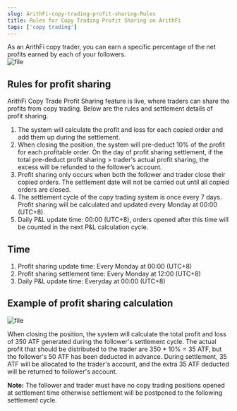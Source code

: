 ```yaml
---
slug: ArithFi-copy-trading-profit-sharing-Rules
title: Rules for Copy Trading Profit Sharing on ArithFi
tags: ['copy trading']
---
```


As an ArithFi copy trader, you can earn a specific percentage of the net profits earned by each of your followers.  
![file](https://bafkreig3yfvxzjgtql564jywhrcack4uimgbtoxrjlkuwachadxg22ot7q.ipfs.nftstorage.link/)

## Rules for profit sharing
ArithFi Copy Trade Profit Sharing feature is live, where traders can share the profits from copy trading. Below are the rules and settlement details of profit sharing.

1. The system will calculate the profit and loss for each copied order and add them up during the settlement.
2. When closing the position, the system will pre-deduct 10% of the profit for each profitable order. On the day of profit sharing settlement, if the total pre-deduct profit sharing > trader's actual profit sharing, the excess will be refunded to the follower’s account.
3. Profit sharing only occurs when both the follower and trader close their copied orders. The settlement date will not be carried out until all copied orders are closed.
4. The settlement cycle of the copy trading system is once every 7 days. Profit sharing will be calculated and updated every Monday at 00:00 (UTC+8).
5. Daily P&L update time: 00:00 (UTC+8), orders opened after this time will be counted in the next P&L calculation cycle.

## Time
1. Profit sharing  update time: Every Monday at 00:00 (UTC+8)
2. Profit sharing  settlement time: Every Monday at 12:00 (UTC+8)
3. Daily P&L update time: Everyday at 00:00 (UTC+8)

## Example of profit sharing calculation
![file](https://nftstorage.link/ipfs/bafybeifun6davy47fkpuzkqqvcodk2wazyg3yukmdz7gaaspehuxyumdv4)

When closing the position, the system will calculate the total profit and loss of 350 ATF generated during the follower's settlement cycle. The actual profit that should be distributed to the trader are 350 * 10% = 35 ATF, but the follower's 50 ATF has been deducted in advance. During settlement, 35 ATF will be allocated to the trader's account, and the extra 35 ATF deducted will be returned to follower's account.

**Note:** The follower and trader must have no copy trading positions opened at settlement time otherwise settlement will be postponed to the following settlement cycle.
